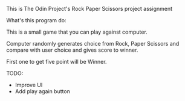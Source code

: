 This is The Odin Project's Rock Paper Scissors project assignment

What's this program do:

This is a small game that you can play against computer.

Computer randomly generates choice from Rock, Paper Scissors
and compare with user choice and gives score to winner.

First one to get five point will be Winner.

TODO:

- Improve UI
- Add play again button